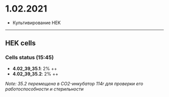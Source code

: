 1.02.2021
==========

- Культивирование HEK

---

## HEK cells
### Cells status (15:45)
- **4.02_39_35.1**: 2% ++
- **4.02_39_35.2**: 2% ++

*Note: 35.2 перемещена в CO2-инкубатор 114r для проверки его работоспособности и стерильности*